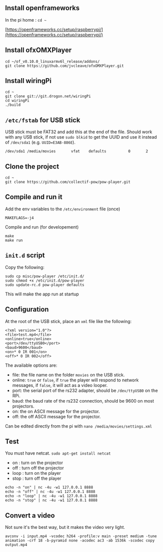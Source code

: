 ## Install openframeworks

In the pi home : `cd ~`

[https://openframeworks.cc/setup/raspberrypi/](https://openframeworks.cc/setup/raspberrypi/)

## Install ofxOMXPlayer

```
cd ~/of_v0.10.0_linuxarmv6l_release/addons/
git clone https://github.com/jvcleave/ofxOMXPlayer.git
```

## Install wiringPi

```
cd ~
git clone git://git.drogon.net/wiringPi
cd wiringPi
./build
```

## `/etc/fstab` for USB stick

USB stick must be FAT32 and add this at the end of the file.
Should work with any USB stick, if not use `sudo blkid` to get the UUID and use it instead of `/dev/sda1` (e.g. `UUID=E3AB-886E`).

```
/dev/sda1 /media/movies       vfat    defaults          0       2
```

## Clone the project

```
cd ~
git clone https://github.com/collectif-pow/pow-player.git
```

## Compile and run it

Add the env variables to the `/etc/environment` file (once)

```
MAKEFLAGS=-j4
```

Compile and run (for developement)

```
make
make run
```

## `init.d` script

Copy the following:

```
sudo cp misc/pow-player /etc/init.d/
sudo chmod +x /etc/init.d/pow-player
sudo update-rc.d pow-player defaults
```

This will make the app run at startup

## Configuration

At the root of the USB stick, place an `xml` file like the following:

```
<?xml version="1.0"?>
<file>test.mp4</file>
<online>true</online>
<port>/dev/ttyUSB0</port>
<baud>9600</baud>
<on>* 0 IR 001</on>
<off>* 0 IR 002</off>
```

The available options are:

*   file: the file name on the folder `movies` on the USB stick.
*   online: `true` or `false`, if `true` the player will respond to network messages, if `false`, it will act as a video looper.
*   port: the serial port of the rs232 adapter, should be `/dev/ttyUSB0` on the RPi.
*   baud: the baud rate of the rs232 connection, should be 9600 on most projectors.
*   on: the on ASCII message for the projector.
*   off: the off ASCII message for the projector.

Can be edited directly from the pi with `nano /media/movies/settings.xml`

## Test

You must have netcat. `sudo apt-get install netcat`

*   on : turn on the projector
*   off : turn off the projector
*   loop : turn on the player
*   stop : turn off the player

```
echo -n "on" | nc -4u -w1 127.0.0.1 8888
echo -n "off" | nc -4u -w1 127.0.0.1 8888
echo -n "loop" | nc -4u -w1 127.0.0.1 8888
echo -n "stop" | nc -4u -w1 127.0.0.1 8888
```

## Convert a video

Not sure it's the best way, but it makes the video very light.

```
avconv -i input.mp4 -vcodec h264 -profile:v main -preset medium -tune animation -crf 18 -b-pyramid none -acodec ac3 -ab 1536k -scodec copy output.mp4
```
